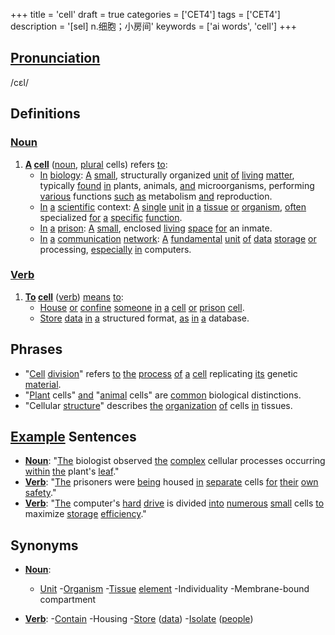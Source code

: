 +++
title = 'cell'
draft = true
categories = ['CET4']
tags = ['CET4']
description = '[sel] n.细胞；小房间'
keywords = ['ai words', 'cell']
+++

## [Pronunciation](/en/post/pronunciation/)
/cɛl/

## Definitions
### [Noun](/en/post/noun/)
1. **[A](/en/post/a/) [cell](/en/post/cell/)** ([noun](/en/post/noun/), [plural](/en/post/plural/) cells) refers [to](/en/post/to/):
   - [In](/en/post/in/) [biology](/en/post/biology/): [A](/en/post/a/) [small](/en/post/small/), structurally organized [unit](/en/post/unit/) [of](/en/post/of/) [living](/en/post/living/) [matter](/en/post/matter/), typically [found](/en/post/found/) [in](/en/post/in/) plants, animals, [and](/en/post/and/) microorganisms, performing [various](/en/post/various/) functions [such](/en/post/such/) [as](/en/post/as/) metabolism [and](/en/post/and/) reproduction.
   - [In](/en/post/in/) [a](/en/post/a/) [scientific](/en/post/scientific/) context: [A](/en/post/a/) [single](/en/post/single/) [unit](/en/post/unit/) [in](/en/post/in/) [a](/en/post/a/) [tissue](/en/post/tissue/) [or](/en/post/or/) [organism](/en/post/organism/), [often](/en/post/often/) specialized [for](/en/post/for/) [a](/en/post/a/) [specific](/en/post/specific/) [function](/en/post/function/).
   - [In](/en/post/in/) [a](/en/post/a/) [prison](/en/post/prison/): [A](/en/post/a/) [small](/en/post/small/), enclosed [living](/en/post/living/) [space](/en/post/space/) [for](/en/post/for/) an inmate.
   - [In](/en/post/in/) [a](/en/post/a/) [communication](/en/post/communication/) [network](/en/post/network/): [A](/en/post/a/) [fundamental](/en/post/fundamental/) [unit](/en/post/unit/) [of](/en/post/of/) [data](/en/post/data/) [storage](/en/post/storage/) [or](/en/post/or/) processing, [especially](/en/post/especially/) [in](/en/post/in/) computers.

### [Verb](/en/post/verb/)
1. **[To](/en/post/to/) [cell](/en/post/cell/)** ([verb](/en/post/verb/)) [means](/en/post/means/) [to](/en/post/to/):
   - [House](/en/post/house/) [or](/en/post/or/) [confine](/en/post/confine/) [someone](/en/post/someone/) [in](/en/post/in/) [a](/en/post/a/) [cell](/en/post/cell/) [or](/en/post/or/) [prison](/en/post/prison/) [cell](/en/post/cell/).
   - [Store](/en/post/store/) [data](/en/post/data/) [in](/en/post/in/) [a](/en/post/a/) structured format, [as](/en/post/as/) [in](/en/post/in/) [a](/en/post/a/) database.

## Phrases
- "[Cell](/en/post/cell/) [division](/en/post/division/)" refers [to](/en/post/to/) [the](/en/post/the/) [process](/en/post/process/) [of](/en/post/of/) [a](/en/post/a/) [cell](/en/post/cell/) replicating [its](/en/post/its/) genetic [material](/en/post/material/).
- "[Plant](/en/post/plant/) cells" [and](/en/post/and/) "[animal](/en/post/animal/) cells" are [common](/en/post/common/) biological distinctions.
- "Cellular [structure](/en/post/structure/)" describes [the](/en/post/the/) [organization](/en/post/organization/) [of](/en/post/of/) cells [in](/en/post/in/) tissues.

## [Example](/en/post/example/) Sentences
- **[Noun](/en/post/noun/)**: "[The](/en/post/the/) biologist observed [the](/en/post/the/) [complex](/en/post/complex/) cellular processes occurring [within](/en/post/within/) [the](/en/post/the/) plant's [leaf](/en/post/leaf/)."
- **[Verb](/en/post/verb/)**: "[The](/en/post/the/) prisoners were [being](/en/post/being/) housed [in](/en/post/in/) [separate](/en/post/separate/) cells [for](/en/post/for/) [their](/en/post/their/) [own](/en/post/own/) [safety](/en/post/safety/)."
- **[Verb](/en/post/verb/)**: "[The](/en/post/the/) computer's [hard](/en/post/hard/) [drive](/en/post/drive/) is divided [into](/en/post/into/) [numerous](/en/post/numerous/) [small](/en/post/small/) cells [to](/en/post/to/) maximize [storage](/en/post/storage/) [efficiency](/en/post/efficiency/)."

## Synonyms
- **[Noun](/en/post/noun/)**: 
   - [Unit](/en/post/unit/)
   -[Organism](/en/post/organism/)
   -[Tissue](/en/post/tissue/) [element](/en/post/element/)
   -Individuality
   -Membrane-bound compartment
   
- **[Verb](/en/post/verb/)**: 
   -[Contain](/en/post/contain/)
   -Housing
   -[Store](/en/post/store/) ([data](/en/post/data/))
   -[Isolate](/en/post/isolate/) ([people](/en/post/people/))
